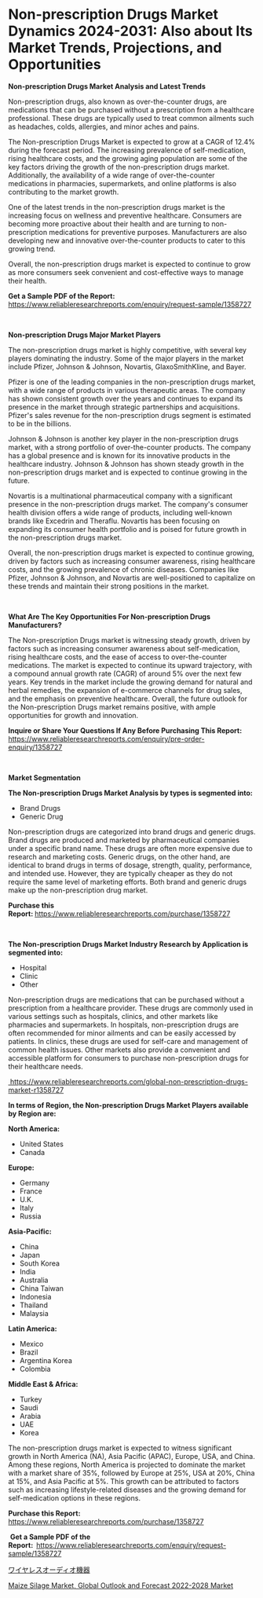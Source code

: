 <p><h1>Non-prescription Drugs Market Dynamics 2024-2031: Also about Its Market Trends, Projections, and Opportunities</h1></p><p><strong>Non-prescription Drugs Market Analysis and Latest Trends</strong></p>
<p><p>Non-prescription drugs, also known as over-the-counter drugs, are medications that can be purchased without a prescription from a healthcare professional. These drugs are typically used to treat common ailments such as headaches, colds, allergies, and minor aches and pains.</p><p>The Non-prescription Drugs Market is expected to grow at a CAGR of 12.4% during the forecast period. The increasing prevalence of self-medication, rising healthcare costs, and the growing aging population are some of the key factors driving the growth of the non-prescription drugs market. Additionally, the availability of a wide range of over-the-counter medications in pharmacies, supermarkets, and online platforms is also contributing to the market growth.</p><p>One of the latest trends in the non-prescription drugs market is the increasing focus on wellness and preventive healthcare. Consumers are becoming more proactive about their health and are turning to non-prescription medications for preventive purposes. Manufacturers are also developing new and innovative over-the-counter products to cater to this growing trend.</p><p>Overall, the non-prescription drugs market is expected to continue to grow as more consumers seek convenient and cost-effective ways to manage their health.</p></p>
<p><strong>Get a Sample PDF of the Report:&nbsp;</strong> <a href="https://www.reliableresearchreports.com/enquiry/request-sample/1358727">https://www.reliableresearchreports.com/enquiry/request-sample/1358727</a></p>
<p>&nbsp;</p>
<p><strong>Non-prescription Drugs Major Market Players</strong></p>
<p><p>The non-prescription drugs market is highly competitive, with several key players dominating the industry. Some of the major players in the market include Pfizer, Johnson & Johnson, Novartis, GlaxoSmithKline, and Bayer.</p><p>Pfizer is one of the leading companies in the non-prescription drugs market, with a wide range of products in various therapeutic areas. The company has shown consistent growth over the years and continues to expand its presence in the market through strategic partnerships and acquisitions. Pfizer's sales revenue for the non-prescription drugs segment is estimated to be in the billions.</p><p>Johnson & Johnson is another key player in the non-prescription drugs market, with a strong portfolio of over-the-counter products. The company has a global presence and is known for its innovative products in the healthcare industry. Johnson & Johnson has shown steady growth in the non-prescription drugs market and is expected to continue growing in the future.</p><p>Novartis is a multinational pharmaceutical company with a significant presence in the non-prescription drugs market. The company's consumer health division offers a wide range of products, including well-known brands like Excedrin and Theraflu. Novartis has been focusing on expanding its consumer health portfolio and is poised for future growth in the non-prescription drugs market.</p><p>Overall, the non-prescription drugs market is expected to continue growing, driven by factors such as increasing consumer awareness, rising healthcare costs, and the growing prevalence of chronic diseases. Companies like Pfizer, Johnson & Johnson, and Novartis are well-positioned to capitalize on these trends and maintain their strong positions in the market.</p></p>
<p>&nbsp;</p>
<p><strong>What Are The Key Opportunities For Non-prescription Drugs Manufacturers?</strong></p>
<p><p>The Non-prescription Drugs market is witnessing steady growth, driven by factors such as increasing consumer awareness about self-medication, rising healthcare costs, and the ease of access to over-the-counter medications. The market is expected to continue its upward trajectory, with a compound annual growth rate (CAGR) of around 5% over the next few years. Key trends in the market include the growing demand for natural and herbal remedies, the expansion of e-commerce channels for drug sales, and the emphasis on preventive healthcare. Overall, the future outlook for the Non-prescription Drugs market remains positive, with ample opportunities for growth and innovation.</p></p>
<p><strong>Inquire or Share Your Questions If Any Before Purchasing This Report:</strong> <a href="https://www.reliableresearchreports.com/enquiry/pre-order-enquiry/1358727">https://www.reliableresearchreports.com/enquiry/pre-order-enquiry/1358727</a></p>
<p>&nbsp;</p>
<p><strong>Market Segmentation</strong></p>
<p><strong>The Non-prescription Drugs Market Analysis by types is segmented into:</strong></p>
<p><ul><li>Brand Drugs</li><li>Generic Drug</li></ul></p>
<p><p>Non-prescription drugs are categorized into brand drugs and generic drugs. Brand drugs are produced and marketed by pharmaceutical companies under a specific brand name. These drugs are often more expensive due to research and marketing costs. Generic drugs, on the other hand, are identical to brand drugs in terms of dosage, strength, quality, performance, and intended use. However, they are typically cheaper as they do not require the same level of marketing efforts. Both brand and generic drugs make up the non-prescription drug market.</p></p>
<p><strong>Purchase this Report:&nbsp;</strong><a href="https://www.reliableresearchreports.com/purchase/1358727">https://www.reliableresearchreports.com/purchase/1358727</a></p>
<p>&nbsp;</p>
<p><strong>The Non-prescription Drugs Market Industry Research by Application is segmented into:</strong></p>
<p><ul><li>Hospital</li><li>Clinic</li><li>Other</li></ul></p>
<p><p>Non-prescription drugs are medications that can be purchased without a prescription from a healthcare provider. These drugs are commonly used in various settings such as hospitals, clinics, and other markets like pharmacies and supermarkets. In hospitals, non-prescription drugs are often recommended for minor ailments and can be easily accessed by patients. In clinics, these drugs are used for self-care and management of common health issues. Other markets also provide a convenient and accessible platform for consumers to purchase non-prescription drugs for their healthcare needs.</p></p>
<p><a href="https://www.reliableresearchreports.com/global-non-prescription-drugs-market-r1358727">&nbsp;https://www.reliableresearchreports.com/global-non-prescription-drugs-market-r1358727</a></p>
<p><strong>In terms of Region, the Non-prescription Drugs Market Players available by Region are:</strong></p>
<p>
    <p> <strong> North America: </strong>
        <ul>
            <li>United States</li>
            <li>Canada</li>
        </ul>
        </p> 
    <p> <strong> Europe: </strong>
        <ul>
            <li>Germany</li>
            <li>France</li>
            <li>U.K.</li>
            <li>Italy</li>
            <li>Russia</li>
        </ul>
        </p> 
    <p> <strong> Asia-Pacific: </strong>
        <ul>
            <li>China</li>
            <li>Japan</li>
            <li>South Korea</li>
            <li>India</li>
            <li>Australia</li>
            <li>China Taiwan</li>
            <li>Indonesia</li>
            <li>Thailand</li>
            <li>Malaysia</li>
        </ul>
        </p> 
    <p> <strong> Latin America: </strong>
        <ul>
            <li>Mexico</li>
            <li>Brazil</li>
            <li>Argentina Korea</li>
            <li>Colombia</li>
        </ul>
        </p> 
    <p> <strong> Middle East & Africa: </strong>
        <ul>
            <li>Turkey</li>
            <li>Saudi</li>
            <li>Arabia</li>
            <li>UAE</li>
            <li>Korea</li>
        </ul>
    </p>
    </p>
<p><p>The non-prescription drugs market is expected to witness significant growth in North America (NA), Asia Pacific (APAC), Europe, USA, and China. Among these regions, North America is projected to dominate the market with a market share of 35%, followed by Europe at 25%, USA at 20%, China at 15%, and Asia Pacific at 5%. This growth can be attributed to factors such as increasing lifestyle-related diseases and the growing demand for self-medication options in these regions.</p></p>
<p><strong>Purchase this Report: </strong><a href="https://www.reliableresearchreports.com/purchase/1358727">https://www.reliableresearchreports.com/purchase/1358727</a></p>
<p>&nbsp;<strong>Get a Sample PDF of the Report:&nbsp;&nbsp;</strong><a href="https://www.reliableresearchreports.com/enquiry/request-sample/1358727">https://www.reliableresearchreports.com/enquiry/request-sample/1358727</a></p>
<p><strong></strong></p>
<p><p><a href="https://github.com/JessKilback/Market-Research-Report-List-2/blob/main/9818531123393.md">ワイヤレスオーディオ機器</a></p><p><a href="https://github.com/traceygray97887/Market-Research-Report-List-1/blob/main/maize-silage-market-global-outlook-and-forecast-2022-2028-market.md">Maize Silage Market, Global Outlook and Forecast 2022-2028 Market</a></p></p>